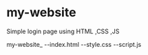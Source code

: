 # my-website

Simple login page using HTML ,CSS ,JS

my-website_
--index.html
--style.css
--script.js
